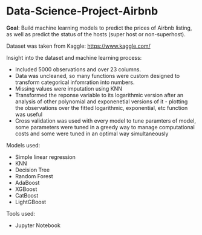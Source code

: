 # Data-Science-Project-Airbnb

**Goal**:
Build machine learning models to predict the prices of Airbnb listing, as well as predict the status of the hosts (super host or non-superhost).

Dataset was taken from Kaggle: https://www.kaggle.com/

Insight into the dataset and machine learning process:
- Included 5000 observations and over 23 columns.
- Data was uncleaned, so many functions were custom designed to transform categorical infomration into numbers.
- Missing values were imputation using KNN
- Transformed the reponse variable to its logarithmic version after an analysis of other polynomial and exponenetial versions of it - plotting the observations over the fitted logarithmic, exponential, etc function was useful
- Cross validation was used with every model to tune paramters of model, some parameters were tuned in a greedy way to manage computational costs and some were tuned in an optimal way simultaneously 

Models used: 
- Simple linear regression
- KNN
- Decision Tree
- Random Forest
- AdaBoost
- XGBoost
- CatBoost
- LightGBoost

Tools used:
- Jupyter Notebook

